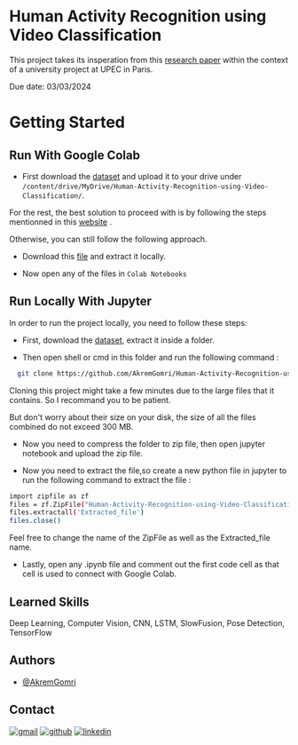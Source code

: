 
# Human Activity Recognition using Video Classification

This project takes its insperation from this [research paper](https://learnopencv.com/introduction-to-video-classification-and-human-activity-recognition/) within the context of a university project at UPEC in Paris. 

Due date: 03/03/2024

# Getting Started
## Run With Google Colab

- First download the [dataset](https://www.crcv.ucf.edu/data/UCF50.rar) and upload it to your drive under `/content/drive/MyDrive/Human-Activity-Recognition-using-Video-Classification/`.

For the rest, the best solution to proceed with is by following the steps mentionned in this [website](https://saturncloud.io/blog/how-can-i-run-notebooks-of-a-github-project-in-google-colab/) .

Otherwise, you can still follow the following approach.

- Download this [file](https://github.com/AkremGomri/Human-Activity-Recognition-using-Video-Classification/archive/refs/heads/main.zip) and extract it locally.

- Now open any of the files in `Colab Notebooks`


## Run Locally With Jupyter

In order to run the project locally, you need to follow these steps:

- First, download the [dataset](https://www.crcv.ucf.edu/data/UCF50.rar), extract it inside a folder.

- Then open shell or cmd in this folder and run the following command :

```bash
  git clone https://github.com/AkremGomri/Human-Activity-Recognition-using-Video-Classification.git
```

Cloning this project might take a few minutes due to the large files that it contains. So I recommand you to be patient.

But don't worry about their size on your disk, the size of all the files combined do not exceed 300 MB.

- Now you need to compress the folder to zip file, then open jupyter notebook and upload the zip file.

- Now you need to extract the file,so create a new python file in jupyter to run the following command to extract the file :

``` bash
import zipfile as zf
files = zf.ZipFile("Human-Activity-Recognition-using-Video-Classification.zip", 'r')
files.extractall('Extracted_file')
files.close()
```
Feel free to change the name of the ZipFile as well as the Extracted_file name.

- Lastly, open any .ipynb file and comment out the first code cell as that cell is used to connect with Google Colab.

## Learned Skills
Deep Learning, Computer Vision, CNN, LSTM, SlowFusion, Pose Detection, TensorFlow

## Authors

- [@AkremGomri](https://github.com/AkremGomri/)

## Contact
[![gmail](https://img.shields.io/badge/gmail-E1574A?style=for-the-badge&logo=gmail&logoColor=white)](mailto:gomriakrem1@gmail.com)
[![github](https://img.shields.io/badge/github-000?style=for-the-badge&logo=github&logoColor=white)](https://github.com/AkremGomri/)
[![linkedin](https://img.shields.io/badge/linkedin-0A66C2?style=for-the-badge&logo=linkedin&logoColor=white)](https://www.linkedin.com/in/akrem-gomri/)
